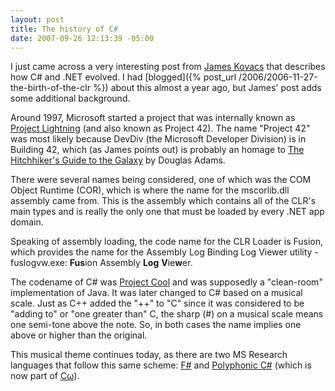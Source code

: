 ```yaml
---
layout: post
title: The history of C#
date: 2007-09-26 12:13:39 -05:00
---
```


I just came across a very interesting post from [James Kovacs](http://www.jameskovacs.com/blog/CNETHistoryLesson.aspx ".NET History Lesson") that describes how C# and .NET evolved. I had [blogged]({% post_url /2006/2006-11-27-the-birth-of-the-clr %}) about this almost a year ago, but James' post adds some additional background.

Around 1997, Microsoft started a project that was internally known as [Project Lightning](http://en.wikipedia.org/wiki/List_of_Microsoft_codenames "http://en.wikipedia.org/wiki/List_of_Microsoft_codenames") (and also known as Project 42). The name "Project 42" was most likely because DevDiv (the Microsoft Developer Division) is in Building 42, which (as James points out) is probably an homage to [The Hitchhiker's Guide to the Galaxy](http://www.amazon.com/gp/redirect.html?ie=UTF8&location=http%3A%2F%2Fwww.amazon.com%2FUltimate-Hitchhikers-Guide-Complete-Novels%2Fdp%2F0517226952%3Fie%3DUTF8%26s%3Dbooks%26qid%3D1190822000%26sr%3D8-1&tag=scotdorm-20&linkCode=ur2&camp=1789&creative=9325) by Douglas Adams.

There were several names being considered, one of which was the COM Object Runtime (COR), which is where the name for the mscorlib.dll assembly came from. This is the assembly which contains all of the CLR's main types and is really the only one that must be loaded by every .NET app domain.

Speaking of assembly loading, the code name for the CLR Loader is Fusion, which provides the name for the Assembly Log Binding Log Viewer utility - fuslogvw.exe: **Fus**ion Assembly **Log** **V**ie**w**er.

The codename of C# was [Project Cool](http://www.jameskovacs.com/blog/ct.ashx?id=1f081e93-297b-492a-86b8-4bed6e42e977&url=http%3a%2f%2fwww.theregister.co.uk%2f2000%2f09%2f12%2fofficial_microsofts_csharp_is_cool%2f) and was supposedly a "clean-room" implementation of Java. It was later changed to C# based on a musical scale. Just as C++ added the "++" to "C" since it was considered to be "adding to" or "one greater than" C, the sharp (#) on a musical scale means one semi-tone above the note. So, in both cases the name implies one above or higher than the original.

This musical theme continues today, as there are two MS Research languages that follow this same scheme: [F#](http://research.microsoft.com/fsharp/fsharp.aspx) and [Polyphonic C#](http://research.microsoft.com/~nick/polyphony/?0sr=a) (which is now part of [Cω](http://research.microsoft.com/comega/)).

